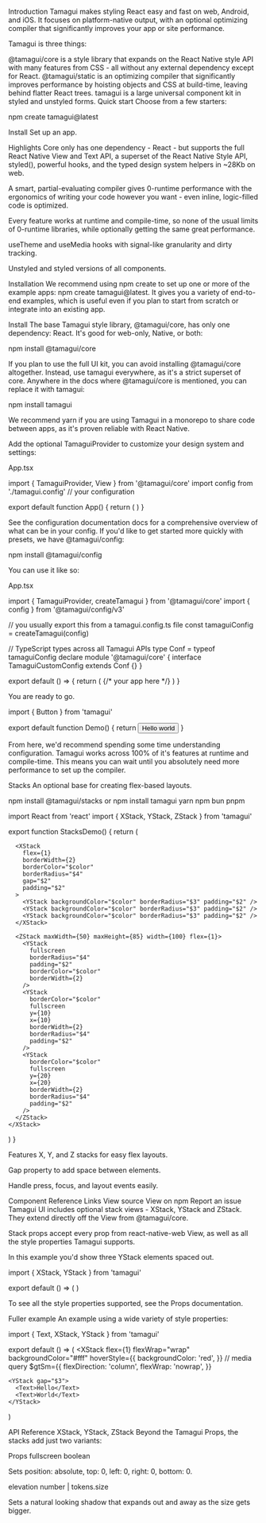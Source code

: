 Introduction
Tamagui makes styling React easy and fast on web, Android, and iOS. It focuses on platform-native output, with an optional optimizing compiler that significantly improves your app or site performance.

Tamagui is three things:

@tamagui/core is a style library that expands on the React Native style API with many features from CSS - all without any external dependency except for React.
@tamagui/static is an optimizing compiler that significantly improves performance by hoisting objects and CSS at build-time, leaving behind flatter React trees.
tamagui is a large universal component kit in styled and unstyled forms.
Quick start
Choose from a few starters:

npm create tamagui@latest

Install
Set up an app.

Highlights
Core only has one dependency - React - but supports the full React Native View and Text API, a superset of the React Native Style API, styled(), powerful hooks, and the typed design system helpers in ~28Kb on web.

A smart, partial-evaluating compiler gives 0-runtime performance with the ergonomics of writing your code however you want - even inline, logic-filled code is optimized.

Every feature works at runtime and compile-time, so none of the usual limits of 0-runtime libraries, while optionally getting the same great performance.

useTheme and useMedia hooks with signal-like granularity and dirty tracking.

Unstyled and styled versions of all components.


Installation
We recommend using npm create to set up one or more of the example apps: npm create tamagui@latest. It gives you a variety of end-to-end examples, which is useful even if you plan to start from scratch or integrate into an existing app.

Install
The base Tamagui style library, @tamagui/core, has only one dependency: React. It's good for web-only, Native, or both:

npm install @tamagui/core

If you plan to use the full UI kit, you can avoid installing @tamagui/core altogether. Instead, use tamagui everywhere, as it's a strict superset of core. Anywhere in the docs where @tamagui/core is mentioned, you can replace it with tamagui:

npm install tamagui

We recommend yarn if you are using Tamagui in a monorepo to share code between apps, as it's proven reliable with React Native.

Add the optional TamaguiProvider to customize your design system and settings:

App.tsx

import { TamaguiProvider, View } from '@tamagui/core'
import config from './tamagui.config' // your configuration

export default function App() {
  return (
  <TamaguiProvider config={config}>
    <View width={200} height={200} backgroundColor="$background" />
  </TamaguiProvider>
  )
}

See the configuration documentation docs for a comprehensive overview of what can be in your config. If you'd like to get started more quickly with presets, we have @tamagui/config:

npm install @tamagui/config

You can use it like so:

App.tsx

import { TamaguiProvider, createTamagui } from '@tamagui/core'
import { config } from '@tamagui/config/v3'

// you usually export this from a tamagui.config.ts file
const tamaguiConfig = createTamagui(config)

// TypeScript types across all Tamagui APIs
type Conf = typeof tamaguiConfig
declare module '@tamagui/core' {
  interface TamaguiCustomConfig extends Conf {}
}

export default () => {
  return (
    <TamaguiProvider config={tamaguiConfig}>
      {/* your app here */}
    </TamaguiProvider>
  )
}

You are ready to go.


import { Button } from 'tamagui'

export default function Demo() {
  return <Button theme="blue">Hello world</Button>
}

From here, we'd recommend spending some time understanding configuration. Tamagui works across 100% of it's features at runtime and compile-time. This means you can wait until you absolutely need more performance to set up the compiler.



Stacks
An optional base for creating flex-based layouts.

npm install @tamagui/stacks
or
npm install tamagui
yarn
npm
bun
pnpm


import React from 'react'
import { XStack, YStack, ZStack } from 'tamagui'

export function StacksDemo() {
  return (
    <XStack maxWidth={250} padding="$2" alignSelf="center" gap="$2">
      <YStack
        flex={1}
        borderWidth={2}
        borderColor="$color"
        borderRadius="$4"
        gap="$2"
        padding="$2"
      >
        <YStack backgroundColor="$color" borderRadius="$3" padding="$2" />
        <YStack backgroundColor="$color" borderRadius="$3" padding="$2" />
        <YStack backgroundColor="$color" borderRadius="$3" padding="$2" />
      </YStack>

      <XStack
        flex={1}
        borderWidth={2}
        borderColor="$color"
        borderRadius="$4"
        gap="$2"
        padding="$2"
      >
        <YStack backgroundColor="$color" borderRadius="$3" padding="$2" />
        <YStack backgroundColor="$color" borderRadius="$3" padding="$2" />
        <YStack backgroundColor="$color" borderRadius="$3" padding="$2" />
      </XStack>

      <ZStack maxWidth={50} maxHeight={85} width={100} flex={1}>
        <YStack
          fullscreen
          borderRadius="$4"
          padding="$2"
          borderColor="$color"
          borderWidth={2}
        />
        <YStack
          borderColor="$color"
          fullscreen
          y={10}
          x={10}
          borderWidth={2}
          borderRadius="$4"
          padding="$2"
        />
        <YStack
          borderColor="$color"
          fullscreen
          y={20}
          x={20}
          borderWidth={2}
          borderRadius="$4"
          padding="$2"
        />
      </ZStack>
    </XStack>
  )
}

Features
X, Y, and Z stacks for easy flex layouts.

Gap property to add space between elements.

Handle press, focus, and layout events easily.

Component Reference Links
View source
View on npm
Report an issue
Tamagui UI includes optional stack views - XStack, YStack and ZStack. They extend directly off the View from @tamagui/core.

Stack props accept every prop from react-native-web  View, as well as all the style properties Tamagui supports.

In this example you'd show three YStack elements spaced out.

import { XStack, YStack } from 'tamagui'

export default () => (
  <XStack gap="$2">
    <YStack />
    <YStack />
    <YStack />
  </XStack>
)

To see all the style properties supported, see the Props documentation.

Fuller example
An example using a wide variety of style properties:

import { Text, XStack, YStack } from 'tamagui'

export default () => (
  <XStack
    flex={1}
    flexWrap="wrap"
    backgroundColor="#fff"
    hoverStyle={{
      backgroundColor: 'red',
    }}
    // media query
    $gtSm={{
      flexDirection: 'column',
      flexWrap: 'nowrap',
    }}
  >
    <YStack gap="$3">
      <Text>Hello</Text>
      <Text>World</Text>
    </YStack>
  </XStack>
)

API Reference
XStack, YStack, ZStack
Beyond the Tamagui Props, the stacks add just two variants:

Props
fullscreen
boolean

Sets position: absolute, top: 0, left: 0, right: 0, bottom: 0.

elevation
number | tokens.size

Sets a natural looking shadow that expands out and away as the size gets bigger.